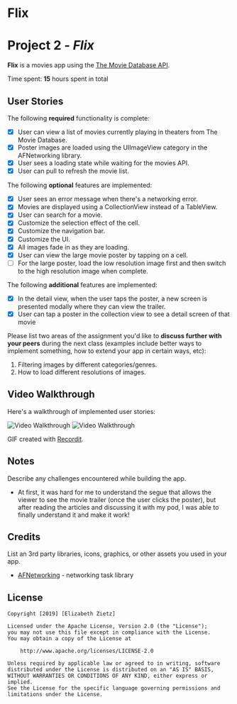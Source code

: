 # Flix

# Project 2 - *Flix*

**Flix** is a movies app using the [The Movie Database API](http://docs.themoviedb.apiary.io/#).

Time spent: **15** hours spent in total

## User Stories

The following **required** functionality is complete:

- [X] User can view a list of movies currently playing in theaters from The Movie Database.
- [X] Poster images are loaded using the UIImageView category in the AFNetworking library.
- [X] User sees a loading state while waiting for the movies API.
- [X] User can pull to refresh the movie list.

The following **optional** features are implemented:

- [X] User sees an error message when there's a networking error.
- [X] Movies are displayed using a CollectionView instead of a TableView.
- [X] User can search for a movie.
- [X] Customize the selection effect of the cell.
- [X] Customize the navigation bar.
- [X] Customize the UI.
- [X] All images fade in as they are loading.
- [X] User can view the large movie poster by tapping on a cell.
- [ ] For the large poster, load the low resolution image first and then switch to the high resolution image when complete.

The following **additional** features are implemented:

- [X] In the detail view, when the user taps the poster, a new screen is presented modally where they can view the trailer.
- [X] User can tap a poster in the collection view to see a detail screen of that movie

Please list two areas of the assignment you'd like to **discuss further with your peers** during the next class (examples include better ways to implement something, how to extend your app in certain ways, etc):

1. Filtering images by different categories/genres.
2. How to load different resolutions of images.

## Video Walkthrough

Here's a walkthrough of implemented user stories:

<img src='http://recordit.co/3WM974l6U6.gif' title='Video Walkthrough' width='' alt='Video Walkthrough' />
<img src='http://g.recordit.co/jJL7SIyoHi.gif' width='' alt='Video Walkthrough' />

GIF created with [Recordit](http://recordit.co/).

## Notes

Describe any challenges encountered while building the app.

- At first, it was hard for me to understand the segue that allows the viewer to see the movie trailer (once the user clicks the poster), but after reading the articles and discussing it with my pod, I was able to finally understand it and make it work!

## Credits

List an 3rd party libraries, icons, graphics, or other assets you used in your app.

- [AFNetworking](https://github.com/AFNetworking/AFNetworking) - networking task library

## License

    Copyright [2019] [Elizabeth Zietz]

    Licensed under the Apache License, Version 2.0 (the "License");
    you may not use this file except in compliance with the License.
    You may obtain a copy of the License at

        http://www.apache.org/licenses/LICENSE-2.0

    Unless required by applicable law or agreed to in writing, software
    distributed under the License is distributed on an "AS IS" BASIS,
    WITHOUT WARRANTIES OR CONDITIONS OF ANY KIND, either express or implied.
    See the License for the specific language governing permissions and
    limitations under the License.
